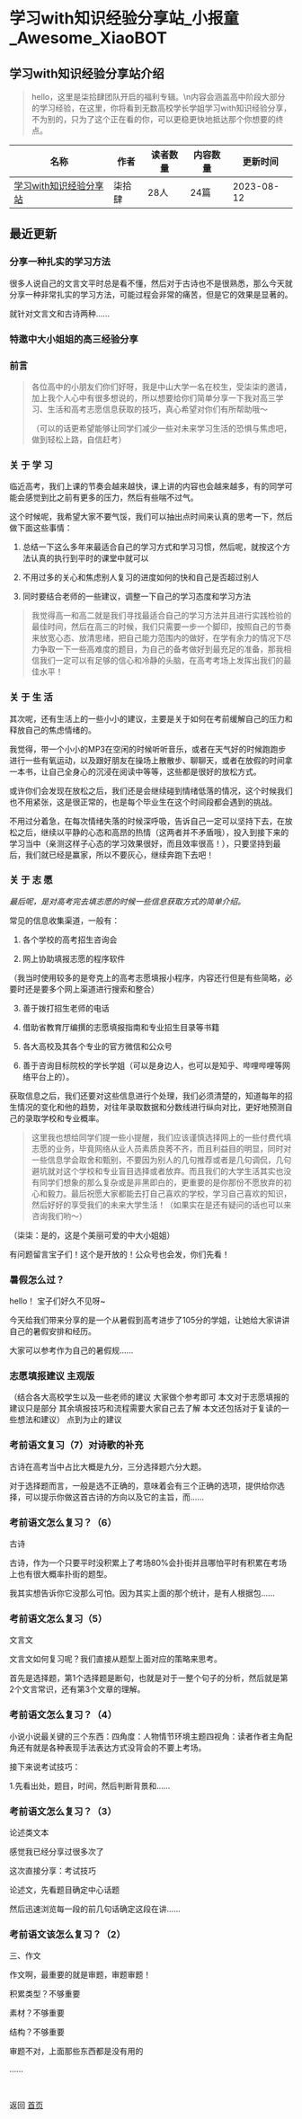 # 学习with知识经验分享站_小报童_Awesome_XiaoBOT

## 学习with知识经验分享站介绍
> hello，这里是柒拾肆团队开启的福利专辑。\n内容会涵盖高中阶段大部分的学习经验，在这里，你将看到无数高校学长学姐学习with知识经验分享，不为别的，只为了这个正在看的你，可以更稳更快地抵达那个你想要的终点。  
  


|名称|作者|读者数量|内容数量|更新时间|
|---|---|---|---|---|
|[学习with知识经验分享站](https://xiaobot.net/p/zhishi?refer=0b133df9-27dc-423b-8101-639049001c13)|柒拾肆|28人|24篇|2023-08-12|

## 最近更新
### 分享一种扎实的学习方法

很多人说自己的文言文平时总是看不懂，然后对于古诗也不是很熟悉，那么今天就分享一种非常扎实的学习方法，可能过程会非常的痛苦，但是它的效果是显著的。

就针对文言文和古诗两种......

### 特邀中大小姐姐的高三经验分享

### **前言**

>
> 各位高中的小朋友们你们好呀，我是中山大学一名在校生，受柒柒的邀请，加上我个人心中有很多想说的，所以想要给你们简单分享一下我对高三学习、生活和高考志愿信息获取的技巧，真心希望对你们有所帮助哦～
>
> （可以的话更希望能够让同学们减少一些对未来学习生活的恐惧与焦虑吧，做到轻松上路，自信赶考）

### **关 于 学 习**

临近高考，我们上课的节奏会越来越快，课上讲的内容也会越来越多，有的同学可能会感觉到比之前有更多的压力，然后有些喘不过气。

这个时候呢，我希望大家不要气馁，我们可以抽出点时间来认真的思考一下，然后做下面这些事情：

  1. 总结一下这么多年来最适合自己的学习方式和学习习惯，然后呢，就按这个方法认真的执行到平时的课堂中就可以

  2. 不用过多的关心和焦虑别人复习的进度如何的快和自己是否超过别人

  3. 同时要结合老师的一些建议，调整一下自己的学习态度和学习方法

>
> 我觉得高一和高二就是我们寻找最适合自己的学习方法并且进行实践检验的最佳时间，然后在高三的时候，我们只需要一步一个脚印，按照自己的节奏来放宽心态、放清思绪，把自己能力范围内的做好，在学有余力的情况下尽力争取一下一些高难度的题目，为自己的备考做好到最充足的准备，那我相信我们一定可以有足够的信心和冷静的头脑，在高考考场上发挥出我们的最佳水平！

### **关 于 生 活**

其次呢，还有生活上的一些小小的建议，主要是关于如何在考前缓解自己的压力和释放自己的焦虑情绪的。

我觉得，带一个小小的MP3在空闲的时候听听音乐，或者在天气好的时候跑跑步进行一些有氧运动，以及跟好朋友在操场上散散步、聊聊天，或者在放假的时间拿一本书，让自己全身心的沉浸在阅读中等等，这些都是很好的放松方式。

或许你们会发现在放松之后，我们还是会继续碰到情绪低落的情况，这个时候我们也不用紧张，这是很正常的，也是每个毕业生在这个时间段都会遇到的挑战。

不用过分着急，在每次情绪失落的时候深呼吸，告诉自己一定可以坚持下去，在放松之后，继续以平静的心态和高昂的热情（这两者并不矛盾哦），投入到接下来的学习当中（亲测这样子心态的学习效果很好，而且效率很高！），只要坚持到最后，我们就已经是赢家，所以不要灰心，继续奔跑下去吧！

### **关 于  志 愿**

 _最后呢，是对高考完去填志愿的时候一些信息获取方式的简单介绍。_

常见的信息收集渠道，一般有：

  1. 各个学校的高考招生咨询会

  2. 网上协助填报志愿的程序软件

（我当时使用较多的是夸克上的高考志愿填报小程序，内容还行但是有些简略，必要时还是要多个网上渠道进行搜索和整合）

  3. 善于拨打招生老师的电话

  4. 借助省教育厅编撰的志愿填报指南和专业招生目录等书籍

  5. 各大高校及其各个专业的官方微信和公众号

  6. 善于咨询目标院校的学长学姐（可以是身边人，也可以是知乎、哔哩哔哩等网络平台上的）。

获取信息之后，我们还要对这些信息进行个处理，我们必须清楚的，知道每年的招生情况的变化和他的趋势，对往年录取数据和分数线进行纵向对比，更好地预测自己的录取学校和专业概率。

>
> 这里我也想给同学们提一些小提醒，我们应该谨慎选择网上的一些付费代填志愿的业务，毕竟网络从业人员素质良莠不齐，而且利益目的明显，同时对一些信息学会取舍和甄别，不要因为别人的几句推荐或者是几句调侃，几句避坑就对这个学校和专业盲目选择或者放弃。而且我们的大学生活其实也没有同学们想象的那么复杂或是非黑即白的，更重要的是你那份不愿放弃的初心和毅力。最后祝愿大家都能去打自己喜欢的学校，学习自己喜欢的知识，然后好好的享受我们的未来大学生活！（如果实在是还有疑问的话也可以来咨询我们哟～）

（柒柒：是的，这是个美丽可爱的中大小姐姐）

有问题留言宝子们！这个是开放的！公众号也会发，你们先看！

### 暑假怎么过？

hello！ 宝子们好久不见呀~

今天给我们带来分享的是一个从暑假到高考进步了105分的学姐，让她给大家讲讲自己的暑假安排和经历。

大家可以参考作为自己的暑假规......

### 志愿填报建议 主观版

（结合各大高校学生以及一些老师的建议 大家做个参考即可 本文对于志愿填报的建议只是部分 其余填报技巧和流程需要大家自己去了解
本文还包括对于复读的一些想法和建议） 点到为止的建议

### 考前语文复习（7）对诗歌的补充

古诗在高考当中占比大概是九分，三分选择题六分大题。

对于选择题而言，一般是选不正确的，意味着会有三个正确的选项，提供给你选择，可以提示你做这首古诗的方向以及它的主旨，而......

### 考前语文怎么复习？（6）

古诗

古诗，作为一个只要平时没积累上了考场80%会扑街并且哪怕平时有积累在考场上也有很大概率扑街的题型。

我其实想告诉你它没那么可怕。因为其实上面的那个统计，是有人根据包......

### 考前语文怎么复习（5）

文言文

文言文如何复习呢？我们直接从题型上面对应的策略来思考。

首先是选择题，第1个选择题是断句，也就是对于一整个句子的分析，然后就是第2个文言常识，还有第3个文章的理解。

### 考前语文怎么复习？（4）

小说小说最关键的三个东西：四角度：人物情节环境主题四视角：读者作者主角配角还有就是各种表现手法表达方式没背会的不要上考场。

接下来说考试技巧：

1.先看出处，题目，时间，然后判断背景和......

### 考前语文怎么复习？（3）

论述类文本

感觉我已经分享过很多次了

这次直接分享：考试技巧

论述文，先看题目确定中心话题

然后迅速浏览每一段的前几句话确定这段在讲......

### 考前语文该怎么复习？（2）

三、作文

作文啊，最重要的就是审题，审题审题！

积累类型？不够重要

素材？不够重要

结构？不够重要

审题不对，上面那些东西都是没有用的

......


<a href="https://github.com/Reno9527/awesome-xiaobot" style="color: white; text-decoration: none;">awesome-xiaobot</a>

返回 [首页](../README.md)
